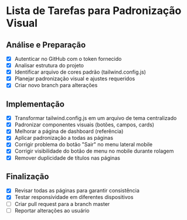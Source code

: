 # Lista de Tarefas para Padronização Visual

## Análise e Preparação
- [x] Autenticar no GitHub com o token fornecido
- [x] Analisar estrutura do projeto
- [x] Identificar arquivo de cores padrão (tailwind.config.js)
- [x] Planejar padronização visual e ajustes requeridos
- [x] Criar novo branch para alterações

## Implementação
- [x] Transformar tailwind.config.js em um arquivo de tema centralizado
- [x] Padronizar componentes visuais (botões, campos, cards)
- [x] Melhorar a página de dashboard (referência)
- [x] Aplicar padronização a todas as páginas
- [x] Corrigir problema do botão "Sair" no menu lateral mobile
- [x] Corrigir visibilidade do botão de menu no mobile durante rolagem
- [x] Remover duplicidade de títulos nas páginas

## Finalização
- [x] Revisar todas as páginas para garantir consistência
- [x] Testar responsividade em diferentes dispositivos
- [ ] Criar pull request para a branch master
- [ ] Reportar alterações ao usuário
